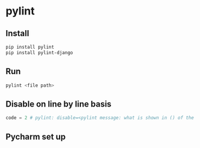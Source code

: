 # pylint

## Install
```bash
pip install pylint
pip install pylint-django
```

## Run
```bash
pylint <file path>
```

## Disable on line by line basis
```python
code = 2 # pylint: disable=<pylint message: what is shown in () of the output>
```

## Pycharm set up